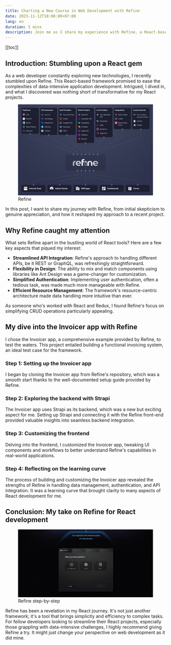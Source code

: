 ```yaml
---
title: Charting a New Course in Web Development with Refine
date: 2023-11-12T18:00:00+07:00
lang: en
duration: 5 mins
description: Join me as I share my experience with Refine, a React-based framework that has remarkably simplified my approach to building web applications.
---
```


[[toc]]

## Introduction: Stumbling upon a React gem

As a web developer constantly exploring new technologies, I recently stumbled upon Refine. This React-based framework promised to ease the complexities of data-intensive application development. Intrigued, I dived in, and what I discovered was nothing short of transformative for my React projects.

<figure pt-5>
  <div lg:scale-120 md:scale-110>
    <img src="/images/2023/refine-diagram.png" alt="Refine diagram" rounded-lg>
  </div>
  <figcaption important-mt8 text-center>Refine</figcaption>
</figure>

In this post, I want to share my journey with Refine, from initial skepticism to genuine appreciation, and how it reshaped my approach to a recent project.

## Why Refine caught my attention

What sets Refine apart in the bustling world of React tools? Here are a few key aspects that piqued my interest:

- **Streamlined API Integration**: Refine's approach to handling different APIs, be it REST or GraphQL, was refreshingly straightforward.
- **Flexibility in Design**: The ability to mix and match components using libraries like Ant Design was a game-changer for customization.
- **Simplified Authentication**: Implementing user authentication, often a tedious task, was made much more manageable with Refine.
- **Efficient Resource Management**: The framework's resource-centric architecture made data handling more intuitive than ever.

As someone who's worked with React and Redux, I found Refine's focus on simplifying CRUD operations particularly appealing.

## My dive into the Invoicer app with Refine

I chose the Invoicer app, a comprehensive example provided by Refine, to test the waters. This project entailed building a functional invoicing system, an ideal test case for the framework.

### Step 1: Setting up the Invoicer app

I began by cloning the Invoicer app from Refine's repository, which was a smooth start thanks to the well-documented setup guide provided by Refine.

### Step 2: Exploring the backend with Strapi

The Invoicer app uses Strapi as its backend, which was a new but exciting aspect for me. Setting up Strapi and connecting it with the Refine front-end provided valuable insights into seamless backend integration.

### Step 3: Customizing the frontend

Delving into the frontend, I customized the Invoicer app, tweaking UI components and workflows to better understand Refine's capabilities in real-world applications.

### Step 4: Reflecting on the learning curve

The process of building and customizing the Invoicer app revealed the strengths of Refine in handling data management, authentication, and API integration. It was a learning curve that brought clarity to many aspects of React development for me.

## Conclusion: My take on Refine for React development

<figure pt-5>
  <div lg:scale-120 md:scale-110>
    <img src="/images/2023/refine-quick-start.gif" alt="Refine quick start" rounded-lg>
  </div>
  <figcaption important-mt8 text-center>Refine step-by-step</figcaption>
</figure>

Refine has been a revelation in my React journey. It's not just another framework; it's a tool that brings simplicity and efficiency to complex tasks. For fellow developers looking to streamline their React projects, especially those grappling with data-intensive challenges, I highly recommend giving Refine a try. It might just change your perspective on web development as it did mine.
